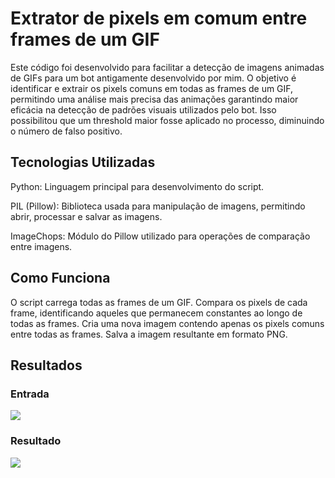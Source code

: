 # Extrator de pixels em comum entre frames de um GIF

Este código foi desenvolvido para facilitar a detecção de imagens animadas de GIFs para um bot antigamente desenvolvido por mim. O objetivo é identificar e extrair os pixels comuns em todas as frames de um GIF, permitindo uma análise mais precisa das animações garantindo maior eficácia na detecção de padrões visuais utilizados pelo bot. Isso possibilitou que um threshold maior fosse aplicado no processo, diminuindo o número de falso positivo.


## Tecnologias Utilizadas

Python: Linguagem principal para desenvolvimento do script.

PIL (Pillow): Biblioteca usada para manipulação de imagens, permitindo abrir, processar e salvar as imagens.

ImageChops: Módulo do Pillow utilizado para operações de comparação entre imagens.


## Como Funciona
O script carrega todas as frames de um GIF.
Compara os pixels de cada frame, identificando aqueles que permanecem constantes ao longo de todas as frames.
Cria uma nova imagem contendo apenas os pixels comuns entre todas as frames.
Salva a imagem resultante em formato PNG.


## Resultados
### Entrada
![](https://www.tibiawiki.com.br/images/2/2d/Alicorn_Ring.gif)

### Resultado
![](https://postimg.cc/bd1d7q0H)
